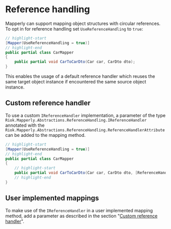 # Reference handling

Mapperly can support mapping object structures with circular references.
To opt in for reference handling set `UseReferenceHandling` to `true`:
```csharp
// highlight-start
[Mapper(UseReferenceHandling = true)]
// highlight-end
public partial class CarMapper
{
    public partial void CarToCarDto(Car car, CarDto dto);
}
```

This enables the usage of a default reference handler
which reuses the same target object instance if encountered the same source object instance.

## Custom reference handler

To use a custom `IReferenceHandler` implementation,
a parameter of the type `Riok.Mapperly.Abstractions.ReferenceHandling.IReferenceHandler`
annotated with the `Riok.Mapperly.Abstractions.ReferenceHandling.ReferenceHandlerAttribute`
can be added to the mapping method.

```csharp
// highlight-start
[Mapper(UseReferenceHandling = true)]
// highlight-end
public partial class CarMapper
{
    // highlight-start
    public partial void CarToCarDto(Car car, CarDto dto, [ReferenceHandler] IReferenceHandler myRefHandler);
    // highlight-end
}
```

## User implemented mappings

To make use of the `IReferenceHandler` in a user implemented mapping method,
add a parameter as described in the section "[Custom reference handler](#custom-reference-handler)".
